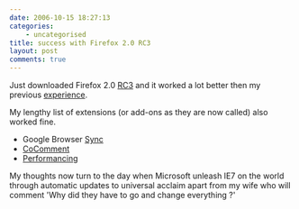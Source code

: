 ```yaml
---
date: 2006-10-15 18:27:13
categories:
    - uncategorised
title: success with Firefox 2.0 RC3
layout: post
comments: true
---
```

Just downloaded Firefox 2.0
[RC3](http://tech.cybernetnews.com/2006/10/12/download-the-release-candidate-of-firefox-2-rc3/)
and it worked a lot better then my previous
[experience](http://www.nbrightside.com/blog/2006/10/11/browser-upgrades/).

My lengthy list of extensions (or add-ons as they are now called) also
worked fine.

-   Google Browser
    [Sync](http://www.google.com/tools/firefox/browsersync/)
-   [CoComment](http://www.cocomment.com/)
-   [Performancing](http://performancing.com/firefox)

My thoughts now turn to the day when Microsoft unleash IE7 on the world
through automatic updates to universal acclaim apart from my wife who
will comment 'Why did they have to go and change everything ?'
